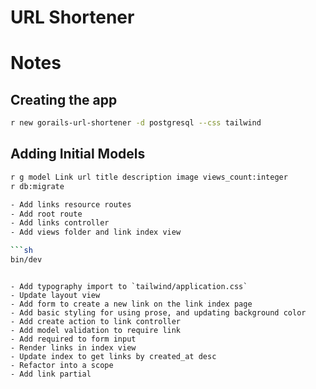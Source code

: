 # URL Shortener

# Notes

## Creating the app

```sh
r new gorails-url-shortener -d postgresql --css tailwind
```

## Adding Initial Models

```sh
r g model Link url title description image views_count:integer
r db:migrate

- Add links resource routes
- Add root route
- Add links controller
- Add views folder and link index view

```sh
bin/dev
```
```

- Add typography import to `tailwind/application.css`
- Update layout view
- Add form to create a new link on the link index page
- Add basic styling for using prose, and updating background color
- Add create action to link controller
- Add model validation to require link
- Add required to form input
- Render links in index view
- Update index to get links by created_at desc
- Refactor into a scope
- Add link partial

